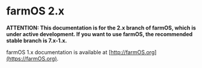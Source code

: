 # farmOS 2.x

**ATTENTION: This documentation is for the 2.x branch of farmOS, which is under
active development. If you want to use farmOS, the recommended stable branch is
7.x-1.x.**

farmOS 1.x documentation is available at
[http://farmOS.org](https://farmOS.org).
